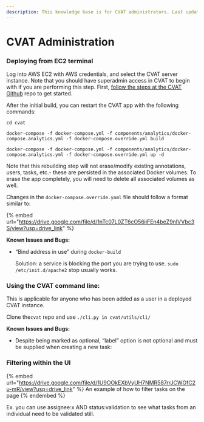 ```yaml
---
description: This knowledge base is for CVAT administrators. Last updated August 21, 2021.
---
```


# CVAT Administration

### **Deploying from EC2 terminal**&#x20;

Log into AWS EC2 with AWS credentials, and select the CVAT server instance. Note that you should have superadmin access in CVAT to begin with if you are performing this step. First, [follow the steps at the CVAT Github](https://openvinotoolkit.github.io/cvat/docs/administration/basics/installation/) repo to get started.&#x20;

After the initial build, you can restart the CVAT app with the following commands:

`cd cvat`

`docker-compose -f docker-compose.yml -f components/analytics/docker-compose.analytics.yml -f docker-compose.override.yml build`

`docker-compose -f docker-compose.yml -f components/analytics/docker-compose.analytics.yml -f docker-compose.override.yml up -d`

Note that this rebuilding step will not erase/modify existing annotations, users, tasks, etc.- these are persisted in the associated Docker volumes. To erase the app completely, you will need to delete all associated volumes as well.&#x20;

Changes in the `docker-compose.override.yaml` file should follow a format similar to:

{% embed url="https://drive.google.com/file/d/1nTc07L0ZT6cO56iiFEn4beZ9nIVVbc3S/view?usp=drive_link" %}

**Known Issues and Bugs:**

*   “Bind address in use” during `docker-build`

    Solution: a service is blocking the port you are trying to use. `sudo /etc/init.d/apache2` stop usually works.

### **Using the CVAT command line:**

This is applicable for anyone who has been added as a user in a deployed CVAT instance.

Clone the`cvat` repo and use `./cli.py in cvat/utils/cli/`

**Known Issues and Bugs:**

* Despite being marked as optional, “label” option is not optional and must be supplied when creating a new task:

### Filtering within the UI

{% embed url="https://drive.google.com/file/d/1U9OOkEXbVyUH7NMR587rrJCWGfC2u-mR/view?usp=drive_link" %}
An example of how to filter tasks on the page
{% endembed %}

Ex. you can use assignee:x AND status:validation to see what tasks from an individual need to be validated still.&#x20;
